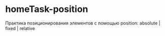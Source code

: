 # homeTask-position
Практика позиционирования элементов с помощью position: absolute | fixed | relative